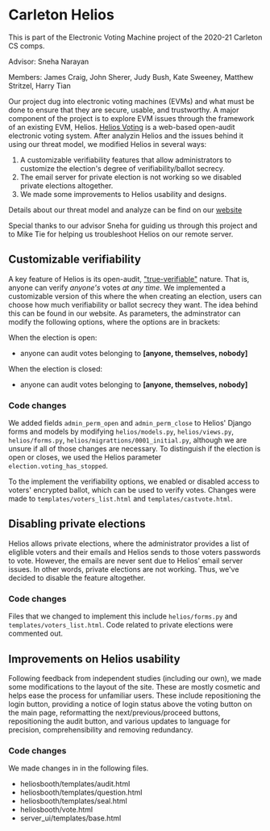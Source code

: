 # Carleton Helios

This is part of the Electronic Voting Machine project of the 2020-21 Carleton CS comps. 

Advisor: Sneha Narayan 

Members: James Craig, John Sherer, Judy Bush, Kate Sweeney, Matthew Stritzel, Harry Tian

Our project dug into electronic voting machines (EVMs) and what must be done to ensure that they are secure, usable, and trustworthy. A major component of the project is to explore EVM issues through the framework of an existing EVM, Helios. [Helios Voting](https://vote.heliosvoting.org/) is a web-based open-audit electronic voting system. After analyzin Helios and the issues behind it using our threat model, we modified Helios in several ways:

1. A customizable verifiability features that allow administrators to customize the election's degree of verifiability/ballot secrecy.
2. The email server for private election is not working so we disabled private elections altogether.
3. We made some improvements to Helios usability and designs.

Details about our threat model and analyze can be find on our [website](https://cs.carleton.edu/cs_comps/2021/votingmachines/final-results/index.html)

Special thanks to our advisor Sneha for guiding us through this project and to Mike Tie for helping us troubleshoot Helios on our remote server.

## Customizable verifiability

A key feature of Helios is its open-audit, ["true-verifiable"](https://vote.heliosvoting.org/faq) nature. That is, anyone can verify *anyone's* votes *at any time*. We implemented a customizable version of this where the when creating an election, users can choose how much verifiability or ballot secrecy they want. The idea behind this can be found in our website. As parameters, the adminstrator can modify the following options, where the options are in brackets:

When the election is open: 
* anyone can audit votes belonging to **\[anyone, themselves, nobody\]**

When the election is closed: 
* anyone can audit votes belonging to **\[anyone, themselves, nobody\]**

### Code changes

We added fields `admin_perm_open` and `admin_perm_close` to Helios' Django forms and models by modifying `helios/models.py`,  `helios/views.py`, `helios/forms.py`, `helios/migrattions/0001_initial.py`, although we are unsure if all of those changes are necessary. To distinguish if the election is open or closes, we used the Helios parameter `election.voting_has_stopped`.

To the implement the verifiability options, we enabled or disabled access to voters' encrypted ballot, which can be used to verify votes. Changes were made to `templates/voters_list.html` and `templates/castvote.html`. 

## Disabling private elections

Helios allows private elections, where the administrator provides a list of eliglible voters and their emails and Helios sends to those voters passwords to vote. However, the emails are never sent due to Helios' email server issues. In other words, private elections are not working. Thus, we've decided to disable the feature altogether.

### Code changes

Files that we changed to implement this include `helios/forms.py` and `templates/voters_list.html`. Code related to private elections were commented out.

## Improvements on Helios usability

Following feedback from independent studies (including our own), we made some modifications to the layout of the site. These are mostly cosmetic and helps ease the process for unfamiliar users. These include repositioning the login button, providing a notice of login status above the voting button on the main page, reformatting the next/previous/proceed buttons, repositioning the audit button, and various updates to language for precision, comprehensibility and removing redundancy.

### Code changes

We made changes in in the following files.
- heliosbooth/templates/audit.html
- heliosbooth/templates/question.html
- heliosbooth/templates/seal.html
- heliosbooth/vote.html
- server_ui/templates/base.html
